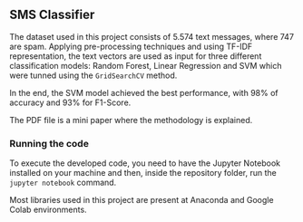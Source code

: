 ## SMS Classifier

The dataset used in this project consists of 5.574 text messages, where 747 are spam. Applying pre-processing techniques and using TF-IDF representation, the text vectors are used as input for three different classification models: Random Forest, Linear Regression and SVM which were tunned using the ``GridSearchCV`` method.

In the end, the SVM model achieved the best performance, with 98% of accuracy and 93% for F1-Score.

The PDF file is a mini paper where the methodology is explained.

### Running the code

To execute the developed code, you need to have the Jupyter Notebook installed on your machine and then, inside the repository folder, run the ``jupyter notebook`` command.

Most libraries used in this project are present at Anaconda and Google Colab environments.